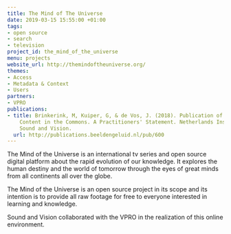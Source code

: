 ```yaml
---
title: The Mind of The Universe
date: 2019-03-15 15:55:00 +01:00
tags:
- open source
- search
- television
project_id: the_mind_of_the_universe
menu: projects
website_url: http://themindoftheuniverse.org/
themes:
- Access
- Metadata & Context
- Users
partners:
- VPRO
publications:
- title: Brinkerink, M, Kuiper, G, & de Vos, J. (2018). Publication of Public Broadcasting
    Content in the Commons. A Practitioners' Statement. Netherlands Institute for
    Sound and Vision.
  url: http://publications.beeldengeluid.nl/pub/600
---
```


The Mind of the Universe is an international tv series and open source digital platform about the rapid evolution of our knowledge. It explores the human destiny and the world of tomorrow through the eyes of great minds from all continents all over the globe. 

The Mind of the Universe is an open source project in its scope and its intention is to provide all raw footage for free to everyone interested in learning and knowledge.

Sound and Vision collaborated with the VPRO in the realization of this online environment. 